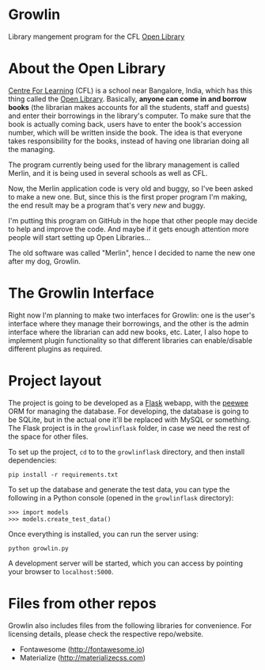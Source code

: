 Growlin
=======

Library mangement program for the CFL [Open Library](http://library.cfl.in/about/)

About the Open Library
======================

[Centre For Learning](http://cfl.in) (CFL) is a school near Bangalore, India, which has this thing called the [Open Library](http://library.cfl.in/about/). Basically, **anyone can come in and borrow books** (the librarian makes accounts for all the students, staff and guests) and enter their borrowings in the library's computer. To make sure that the book is actually coming back, users have to enter the book's accession number, which will be written inside the book. The idea is that everyone takes responsibility for the books, instead of having one librarian doing all the managing.

The program currently being used for the library management is called Merlin, and it is being used in several schools as well as CFL.

Now, the Merlin application code is very old and buggy, so I've been asked to make a new one.
But, since this is the first proper program I'm making, the end result may be a program that's very *new* and buggy. 

I'm putting this program on GitHub in the hope that other people may decide to help and improve the code. And maybe if it gets enough attention more people will start setting up Open Libraries...

The old software was called "Merlin", hence I decided to name the new one after my dog, Growlin.

The Growlin Interface
=====================

Right now I'm planning to make two interfaces for Growlin: one is the user's interface where they manage their borrowings, and the other is the admin interface where the librarian can add new books, etc. Later, I also hope to implement plugin functionality
so that different libraries can enable/disable different plugins as required.

Project layout
==============

The project is going to be developed as a [Flask](http://flask.pocoo.org) webapp, with the [peewee](http://peewee.readthedocs.org) ORM for managing the database. For developing, the database is going to be SQLite, but in the actual one it'll be replaced with MySQL or something. The Flask project is in the `growlinflask` folder, in case we need the rest of the space for other files.

To set up the project, `cd` to to the `growlinflask` directory, and then install dependencies:

    pip install -r requirements.txt

To set up the database and generate the test data, you can type the following in a Python console (opened in the `growlinflask` directory):

    >>> import models
    >>> models.create_test_data()

Once everything is installed, you can run the server using:

    python growlin.py

A development server will be started, which you can access by pointing your browser to `localhost:5000`.

Files from other repos
======================

Growlin also includes files from the following libraries for convenience.
For licensing details, please check the respective repo/website.

  * Fontawesome (http://fontawesome.io)
  * Materialize (http://materializecss.com)
